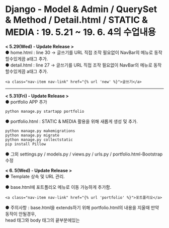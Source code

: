 Django - Model & Admin / QuerySet & Method / Detail.html / STATIC & MEDIA 
: 19. 5.21 ~ 19. 6. 4의 수업내용  
==========
  
**< 5.29(Wed) - Update Release >**  
● home.html : line 30 → 글쓰기를 URL 직접 조작 필요없이 NavBar의 메뉴로 동작할수있게끔 a태그 추가.  
● detail.html : line 27 → 글쓰기를 URL 직접 조작 필요없이 NavBar의 메뉴로 동작할수있게끔 a태그 추가.  
    
    <a class="nav-item nav-link" href="{% url 'new' %}">글쓰기</a>
***    
**< 5.31(Fri) - Update Release >**  
● portfolio APP 추가
    
    python manage.py startapp portfolio        
● portfolio.html : STATIC & MEDIA 활용을 위해 새롭게 생성 및 추가.
    
    python manage.py makemigrations
    python manage.py migrate
    python manage.py collectstatic
    pip install Pillow    
● 그외 settings.py / models.py / views.py / urls.py / portfolio.html-Bootstrap 수정      

**< 6. 5(Wed) - Update Release >**  
● Template 상속 및 URL 관리.

● base.html에 포트폴리오 메뉴로 이동 가능하게 추가함.
    
    <a class="nav-item nav-link" href="{% url 'portfolio' %}">포트폴리오</a>

● 주의사항 : base.html을 extends하기 위해 portfolio.html의 내용을 지울때 만약 동작이 안될경우,  
head 태그와 body 태그의 끝부분에있는 <script>들을 살려서 해볼것.

**< 7.24(Wed) - Update Release >**  
● 회원가입 및 로그인 

